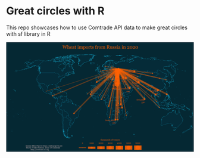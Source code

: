 # Great circles with R

This repo showcases how to use Comtrade API data to make great circles with sf library in R

![alt text](https://github.com/milos-agathon/great-circles-with-r/blob/main/photo1.png?raw=true)
